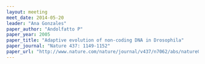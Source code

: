 ```yaml
---
layout: meeting
meet_date: 2014-05-20
leader: "Ana Gonzales"
paper_author: "Andolfatto P"
paper_year: 2005
paper_title: "Adaptive evolution of non-coding DNA in Drosophila"
paper_journal: "Nature 437: 1149-1152"
paper_url: "http://www.nature.com/nature/journal/v437/n7062/abs/nature04107.html"
---
```

